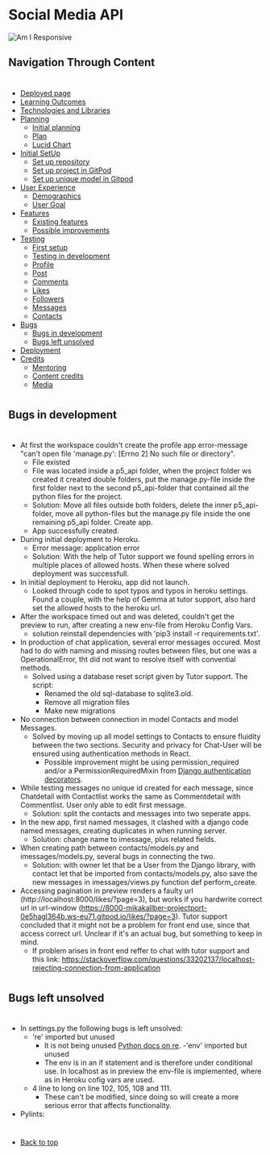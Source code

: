 # Social Media API

![Am I Responsive]()
## Navigation Through Content
#
* [Deployed page]()
* [Learning Outcomes](/README.md#learning-outcomes)
* [Technologies and Libraries](/README.md#technologies-and-libraries)
* [Planning](/README.md#planning)
   - [Initial planning](/README.md#initial-plan)
   - [Plan](/README.md#plan)
   - [Lucid Chart](/README.md#lucidchart)
* [Initial SetUp](/setup.md)
   - [Set up repository](/setup.md#set-up-repository)
   - [Set up project in GitPod](/setup.md#set-up-project-in-gitpod)
   - [Set up unique model in Gitpod](/setup.md#set-up-unique-model-in-gitpod)
* [User Experience](/README.md#user-experience-ux)
    - [Demographics](/README.md#demographics)
    - [User Goal](/README.md#user-goals)
* [Features](/features.md)
   - [Existing features](/features.md#existing-features)
   - [Possible improvements](/features.md#features-left-to-implement)
* [Testing](/testing.md)
     - [First setup](/testing.md#first-setup)
    - [Testing in development](/testing.md#testing-in-development)
    - [Profile](/testing.md#profile)
    - [Post](/testing.md#post)
    - [Comments](/testing.md#comments)
    - [Likes](/testing.md#likes)
    - [Followers](/testing.md#followers)
    - [Messages](/testing.md#messages)
    - [Contacts](/testing.md#contacts)
* [Bugs](/bugs.md)
   - [Bugs in development](#bugs-in-development)
   - [Bugs left unsolved](#bugs-left-unsolved)
* [Deployment](/deployment.md)
* [Credits](/README.md#credits)
    - [Mentoring](/README.md#thank-you)
    - [Content credits](/README.md#content-credits)
    - [Media](/README.md#media)  
#
## Bugs in development
#
- At first the workspace couldn't create the profile app error-message "can't open file 'manage.py': [Errno 2] No such file or directory".
   - File existed
   - File was located inside a p5_api folder, when the project folder ws created it created double folders, put the manage.py-file inside the first folder next to
     the second p5_api-folder that contained all the python files for the project.
   - Solution: Move all files outside both folders, delete the inner p5_api-folder, move all python-files but the manage.py file inside the one remaining p5_api folder. Create app.
   - App successfully created.
- During initial deployment to Heroku.
    - Error message: application error
    - Solution: With the help of Tutor support we found spelling errors in multiple places of allowed hosts. When these where solved deployment was successfull. 
- In initial deployment to Heroku, app did not launch. 
  - Looked through code to spot typos and typos in heroku settings. Found a couple, with the help of Gemma at tutor support, also hard set the allowed hosts to the heroku url.
- After the workspace timed out and was deleted, couldn't get the preview to run, after creating a new env-file from Heroku Config Vars.
   - solution reinstall dependencies with 'pip3 install -r requirements.txt'.
- In production of chat application, several error messages occured. Most had to do with naming and missing routes between files, but one was a OperationalError, tht did not want to resolve itself with convential methods.
   - Solved using a database reset script given by Tutor support.
   The script:
      - Renamed the old sql-database to sqlite3.old.
      - Remove all migration files
      - Make new migrations
- No connection between connection in model Contacts and model Messages.
   - Solved by moving up all model settings to Contacts to ensure fluidity between the two sections. Security and privacy for Chat-User will be ensured using authentication methods in React.
      - Possible improvement might be using permission_required and/or a PermissionRequiredMixin from [Django authentication decorators](https://docs.djangoproject.com/en/4.1/topics/auth/default/#the-permission-required-decorator).
- While testing messages no unique id created for each message, since Chatdetail with Contactlist works the same as Commentdetail with Commentlist. User only able to edit first message.
   - Solution: split the contacts and messages into two seperate apps.
- In the new app, first named messages, it clashed with a django code named messages, creating duplicates in when running server.
   - Solution: change name to imessage, plus related fields.
- When creating path between contacts/models.py and imessages/models.py, several bugs in connecting the two.
   - Solution: with owner let that be a User from the Django library, with contact let that be imported from contacts/models.py, also save the new messages in imessages/views.py function def perform_create.
- Accessing pagination in preview renders a faulty url (http://localhost:8000/likes/?page=3), but works if you hardwrite correct url in url-window (https://8000-mikakallber-projectport-0e5hagl364b.ws-eu71.gitpod.io/likes/?page=3). Tutor support concluded that it might not be a problem for front end use, since that access correct url. Unclear if it's an actual bug, but something to keep in mind. 
   - If problem arises in front end reffer to chat with tutor support and this link: https://stackoverflow.com/questions/33202137/localhost-rejecting-connection-from-application
#
## Bugs left unsolved
#
- In settings.py the following bugs is left unsolved:
   - 're' imported but unused
      - It is not being unused [Python docs on re](https://docs.python.org/3/library/re.html).
   -'env' imported but unused
      - The env is in an if statement and is therefore under conditional use. In localhost as in preview the env-file is implemented,
        where as in Heroku cofig vars are used.
   - 4 line to long on line 102, 105, 108 and 111. 
      - These can't be modified, since doing so will create a more serious error that affects functionality.
- Pylints:

#
* [Back to top](#)
#